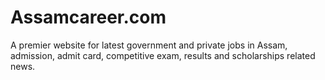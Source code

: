 # Assamcareer.com
A premier website for latest government and private jobs in Assam, admission, admit card, competitive exam, results and scholarships related news.
